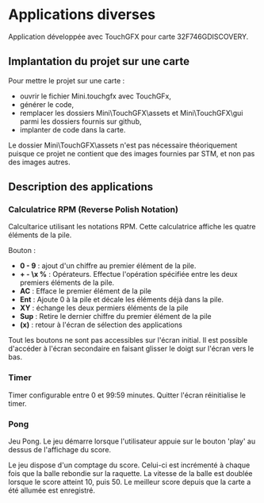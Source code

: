 # Applications diverses
Application développée avec TouchGFX pour carte 32F746GDISCOVERY.

## Implantation du projet sur une carte 

Pour mettre le projet sur une carte : 

- ouvrir le fichier Mini.touchgfx avec TouchGFx,
- générer le code,
- remplacer les dossiers Mini\TouchGFX\assets et Mini\TouchGFX\gui parmi les dossiers fournis sur github,
- implanter de code dans la carte.

Le dossier Mini\TouchGFX\assets n'est pas nécessaire théoriquement puisque ce projet ne contient que des images fournies par STM, et non pas des images autres.

## Description des applications

### Calculatrice RPM (Reverse Polish Notation)

Calcultarice utilisant les notations RPM. Cette calculatrice affiche les quatre éléments de la pile.

Bouton :
- **0 - 9** : ajout d'un chiffre au premier élément de la pile.
- **\+ \- \x \%** : Opérateurs. Effectue l'opération spécifiée entre les deux premiers éléments de la pile.
- **AC** : Efface le premier élément de la pile
- **Ent** : Ajoute 0 à la pile et décale les éléments déjà dans la pile.
- **XY** : échange les deux permiers éléments de la pile
- **Sup** : Retire le dernier chiffre du premier élément de la pile
- **(x)** : retour à l'écran de sélection des applications

Tout les boutons ne sont pas accessibles sur l'écran initial. Il est possible d'accéder à l'écran secondaire en faisant glisser le doigt sur l'écran vers le bas.

### Timer

Timer configurable entre 0 et 99:59 minutes. Quitter l'écran réinitialise le timer.

### Pong

Jeu Pong. Le jeu démarre lorsque l'utilisateur appuie sur le bouton 'play' au dessus de l'affichage du score.

Le jeu dispose d'un comptage du score. Celui-ci est incrémenté à chaque fois que la balle rebondie sur la raquette. La vitesse de la balle est doublée lorsque le score atteint 10, puis 50. Le meilleur score depuis que la carte a été allumée est enregistré.
